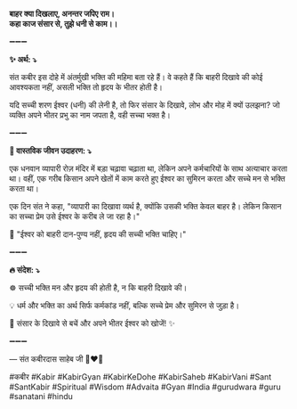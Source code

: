 **बाहर क्या दिखलाए, अनन्तर जपिए राम।**\
**कहा काज संसार से, तुझे धनी से काम।।**

➖➖➖

**✨ अर्थ: ⤵**

संत कबीर इस दोहे में अंतर्मुखी भक्ति की महिमा बता रहे हैं। वे कहते हैं कि बाहरी दिखावे की कोई आवश्यकता नहीं, असली भक्ति तो हृदय के भीतर होती है।

यदि सच्ची शरण ईश्वर (धनी) की लेनी है, तो फिर संसार के दिखावे, लोभ और मोह में क्यों उलझना? जो व्यक्ति अपने भीतर प्रभु का नाम जपता है, वही सच्चा भक्त है।

➖➖➖

**🌾 वास्तविक जीवन उदाहरण: ⤵**

एक धनवान व्यापारी रोज़ मंदिर में बड़ा चढ़ावा चढ़ाता था, लेकिन अपने कर्मचारियों के साथ अत्याचार करता था। वहीं, एक गरीब किसान अपने खेतों में काम करते हुए ईश्वर का सुमिरन करता और सच्चे मन से भक्ति करता था।

एक दिन संत ने कहा, "व्यापारी का दिखावा व्यर्थ है, क्योंकि उसकी भक्ति केवल बाहर है। लेकिन किसान का सच्चा प्रेम उसे ईश्वर के करीब ले जा रहा है।"

📜 "ईश्वर को बाहरी दान-पुण्य नहीं, हृदय की सच्ची भक्ति चाहिए।"

➖➖➖

**🔥 संदेश: ⤵**

☸ सच्ची भक्ति मन और हृदय की होती है, न कि बाहरी दिखावे की।

💡 धर्म और भक्ति का अर्थ सिर्फ कर्मकांड नहीं, बल्कि सच्चे प्रेम और सुमिरन से जुड़ा है।

🙏 संसार के दिखावे से बचें और अपने भीतर ईश्वर को खोजें! ✨

➖➖➖

— संत कबीरदास साहेब जी 🙏❤️💯

#कबीर #Kabir #KabirGyan #KabirKeDohe #KabirSaheb #KabirVani #Sant #SantKabir #Spiritual #Wisdom #Advaita #Gyan #India #gurudwara #guru #sanatani #hindu
